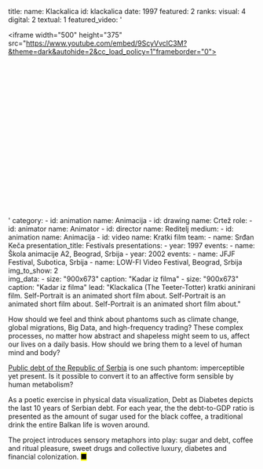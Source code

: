 title: 
    name: Klackalica
id: klackalica
date: 1997
featured: 2
ranks:
    visual: 4
    digital: 2
    textual: 1
featured_video: '<style>.codegena{position:relative;width:100%;height:0;padding-bottom:75%;}.codegena iframe{position:absolute;top:0;left:0;width:100%;height:100%;}</style><div class="codegena"><iframe width="500" height="375" src="https://www.youtube.com/embed/9ScyVvclC3M?&theme=dark&autohide=2&cc_load_policy=1"frameborder="0"></iframe></div>'
category: 
    - id: animation
      name: Animacija
    - id: drawing
      name: Crtež
role:
    - id: animator
      name: Animator
    - id: director
      name: Reditelj
medium:
    - id: animation
      name: Animacija
    - id: video
      name: Kratki film
team:
    - name: Srđan Keča
presentation_title: Festivals
presentations:
    - year: 1997
      events:
        - name: Škola animacije A2, Beograd, Srbija
    - year: 2002
      events:
        - name: JFJF Festival, Subotica, Srbija
        - name: LOW-FI Video Festival, Beograd, Srbija
img_to_show: 2       
img_data:
    - size: "900x673"
      caption: "Kadar iz filma"
    - size: "900x673"
      caption: "Kadar iz filma"
lead: "Klackalica (The Teeter-Totter) kratki aninirani film. Self-Portrait is an animated short film about. Self-Portrait is an animated short film about. Self-Portrait is an animated short film about."

How should we feel and think about phantoms such as climate change, global migrations, Big Data, and high-frequency trading? These complex processes, no matter how abstract and shapeless might seem to us, affect our lives on a daily basis. How should we bring them to a level of human mind and body?  

<a href='http://www.javnidug.gov.rs/eng/default.asp' target="_blank">Public debt of the Republic of Serbia</a> is one such phantom: imperceptible yet present. Is it possible to convert it to an affective form sensible by human metabolism? 

As a poetic exercise in physical data visualization, Debt as Diabetes depicts the last 10 years of Serbian debt. For each year, the the debt-to-GDP ratio is presented as the amount of sugar used for the black coffee, a traditional drink the entire Balkan life is woven around. 

The project introduces sensory metaphors into play: sugar and debt, coffee and ritual pleasure, sweet drugs and collective luxury, diabetes and financial colonization. <mark>&#9632;</mark>